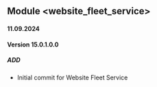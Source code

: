 ## Module <website_fleet_service>

#### 11.09.2024
#### Version 15.0.1.0.0
##### ADD
- Initial commit for Website Fleet Service
